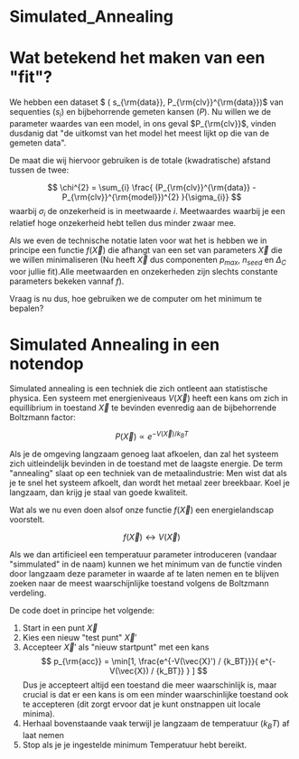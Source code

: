 # Simulated_Annealing
# Wat betekend het maken van een "fit"? 

We hebben een dataset $ ( s_{\rm{data}}, P_{\rm{clv}}^{\rm{data}})$ van sequenties ($s_{i}$) en bijbehorrende gemeten kansen ($P$). Nu willen we de parameter waardes van een model, in ons geval $P_{\rm{clv}}$, vinden dusdanig dat "de uitkomst van het model het meest lijkt op die van de gemeten data".

De maat die wij hiervoor gebruiken is de totale (kwadratische) afstand tussen de twee:


$$ 
\chi^{2} = \sum_{i} \frac{ (P_{\rm{clv}}^{\rm{data}} - P_{\rm{clv}}^{\rm{model}})^{2}  }{\sigma_{i}}
$$ 
waarbij $\sigma_{i}$ de onzekerheid is in meetwaarde $i$. Meetwaardes waarbij je een relatief hoge onzekerheid hebt tellen dus minder zwaar mee. 

Als we even de technische notatie laten voor wat het is hebben we in principe een functie $f(\vec{X})$ die afhangt van een set van parameters $\vec{X}$ die we willen minimaliseren (Nu heeft $\vec{X}$ dus componenten $p_{max}$, $n_{seed}$ en $\Delta_C$ voor jullie fit).Alle meetwaarden en onzekerheden zijn slechts constante parameters bekeken vannaf $f$). 

Vraag is nu dus, hoe gebruiken we de computer om het minimum te bepalen? 



# Simulated Annealing in een notendop 

Simulated annealing is een techniek die zich ontleent aan statistische physica. Een systeem met energieniveaus $V(\vec{X})$ heeft een kans om zich in equillibrium in toestand $\vec{X}$ te bevinden evenredig aan de bijbehorrende Boltzmann factor: 

$$ 
P(\vec{X}) \propto e^{-V(\vec{X}) / {k_BT}}
$$ 

Als je de omgeving langzaam genoeg laat afkoelen, dan zal het systeem zich uitleindelijk bevinden in de toestand met de laagste energie. De term "annealing" slaat op een techniek van de metaalindustrie: Men wist dat als je te snel het systeem afkoelt, dan wordt het metaal zeer breekbaar. Koel je langzaam, dan krijg je staal van goede kwaliteit. 

Wat als we nu even doen alsof onze functie $f(\vec{X})$ een energielandscap voorstelt. 

$$ 
f(\vec{X}) \leftrightarrow V(\vec{X})
$$ 

Als we dan artificieel een temperatuur parameter introduceren (vandaar "simmulated" in de naam)  kunnen we het minimum van de functie vinden door langzaam deze parameter in waarde af te laten nemen en te blijven zoeken naar de meest waarschijnlijke toestand volgens de Boltzmann verdeling. 

De code doet in principe het volgende:
1.  Start in een punt $\vec{X}$
2. Kies een nieuw "test punt" $\vec{X}'$
3. Accepteer $\vec{X}'$ als "nieuw startpunt" met een kans 
 $$ 
 p_{\rm{acc}} = \min[1, \frac{e^{-V(\vec{X}') / {k_BT}}}{ e^{-V(\vec{X}) / {k_BT}}  }    ]
 $$ 
Dus je accepteert altijd een toestand die meer waarschinlijk is, maar crucial is dat er een kans is om een minder waarschinlijke toestand ook te accepteren (dit zorgt ervoor dat je kunt onstnappen uit locale minima). 
4. Herhaal bovenstaande vaak terwijl je langzaam de temperatuur ($k_BT$) af laat nemen
5. Stop als je je ingestelde minimum Temperatuur hebt bereikt. 








